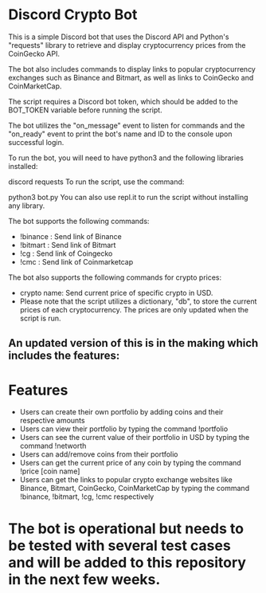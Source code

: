 # Discord Crypto Bot
This is a simple Discord bot that uses the Discord API and Python's "requests" library to retrieve and display cryptocurrency prices from the CoinGecko API.

The bot also includes commands to display links to popular cryptocurrency exchanges such as Binance and Bitmart, as well as links to CoinGecko and CoinMarketCap.

The script requires a Discord bot token, which should be added to the BOT_TOKEN variable before running the script.

The bot utilizes the "on_message" event to listen for commands and the "on_ready" event to print the bot's name and ID to the console upon successful login.

To run the bot, you will need to have python3 and the following libraries installed:

discord
requests
To run the script, use the command:

python3 bot.py
You can also use repl.it to run the script without installing any library.

The bot supports the following commands:

- !binance : Send link of Binance
- !bitmart : Send link of Bitmart
- !cg : Send link of Coingecko
- !cmc : Send link of Coinmarketcap

The bot also supports the following commands for crypto prices:

- crypto name: Send current price of specific crypto in USD.
- Please note that the script utilizes a dictionary, "db", to store the current prices of each cryptocurrency. The prices are only updated when the script is run.

## An updated version of this is in the making which includes the features:
# Features
- Users can create their own portfolio by adding coins and their respective amounts
- Users can view their portfolio by typing the command !portfolio
- Users can see the current value of their portfolio in USD by typing the command !networth
- Users can add/remove coins from their portfolio
- Users can get the current price of any coin by typing the command !price [coin name]
- Users can get the links to popular crypto exchange websites like Binance, Bitmart, CoinGecko, CoinMarketCap by typing the command !binance, !bitmart, !cg, !cmc respectively

# The bot is operational but needs to be tested with several test cases and will be added to this repository in the next few weeks.
